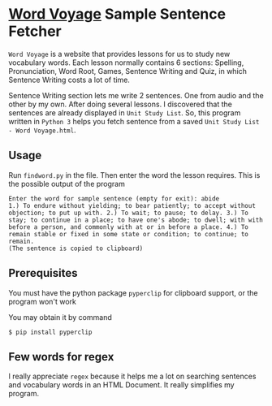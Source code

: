 # [Word Voyage](http://wordvoyage.com/wv-vocabulary) Sample Sentence Fetcher

`Word Voyage` is a website that provides lessons for us to study new vocabulary words. Each lesson normally contains 6 sections: Spelling, Pronunciation, Word Root, Games, Sentence Writing and Quiz, in which Sentence Writing costs a lot of time.

Sentence Writing section lets me write 2 sentences. One from audio and the other by my own. After doing several lessons. I discovered that the sentences are already displayed in `Unit Study List`. So, this program written in `Python 3` helps you fetch sentence from a saved `Unit Study List - Word Voyage.html`.

## Usage

Run `findword.py` in the file. Then enter the word the lesson requires. This is the possible output of the program

```
Enter the word for sample sentence (empty for exit): abide
1.) To endure without yielding; to bear patiently; to accept without objection; to put up with. 2.) To wait; to pause; to delay. 3.) To stay; to continue in a place; to have one's abode; to dwell; with with before a person, and commonly with at or in before a place. 4.) To remain stable or fixed in some state or condition; to continue; to remain.
(The sentence is copied to clipboard)
```

## Prerequisites

You must have the python package `pyperclip` for clipboard support, or the program won't work

You may obtain it by command

    $ pip install pyperclip

## Few words for regex

I really appreciate `regex` because it helps me a lot on searching sentences and vocabulary words in an HTML Document. It really simplifies my program.
